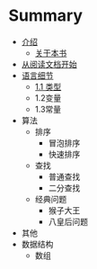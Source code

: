 # Summary

* [介绍](README.md)
   * [关于本书](about.md)
* [从阅读文档开始](chapter1.md)
* [语言细节](1_yu_yan_xi_jie.md)
   * [1.1 类型](1_1_lei_xing.md)
   * 1.2变量
   * 1.3常量
* 算法
   * 排序
       * 冒泡排序
       * 快速排序
   * 查找
       * 普通查找
       * 二分查找
   * 经典问题
       * 猴子大王
       * 八皇后问题
* 其他
* 数据结构
   * 数组

